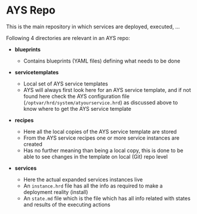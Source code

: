 # AYS Repo

This is the main repository in which services are deployed, executed, ...

Following 4 directories are relevant in an AYS repo:

- **blueprints**

  - Contains blueprints (YAML files) defining what needs to be done

- **servicetemplates**

  - Local set of AYS service templates
  - AYS will always first look here for an AYS service template, and if not found here check the AYS configuration file (`/optvar/hrd/system/atyourservice.hrd`) as discussed above to know where to get the AYS service template

- **recipes**

  - Here all the local copies of the AYS service template are stored
  - From the AYS service recipes one or more service instances are created
  - Has no further meaning than being a local copy, this is done to be able to see changes in the template on local (Git) repo level

- **services**

  - Here the actual expanded services instances live
  - An `instance.hrd` file has all the info as required to make a deployment reality (install)
  - An `state.md` file which is the file which has all info related with states and results of the executing actions
